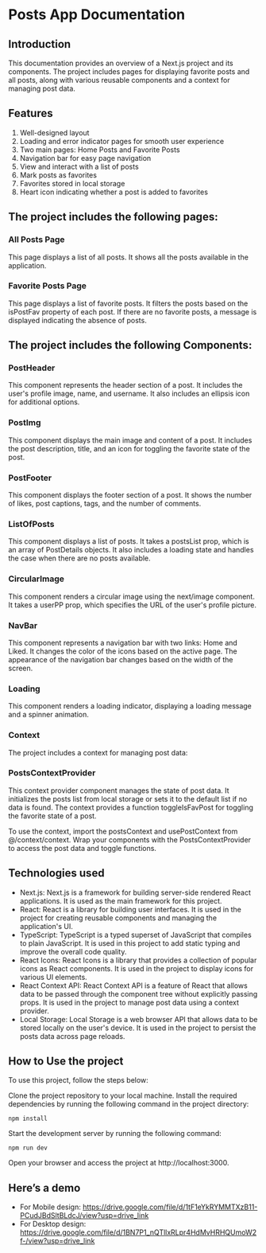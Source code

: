 # Posts App Documentation
## Introduction
This documentation provides an overview of a Next.js project and its components. The project includes pages for displaying favorite posts and all posts, along with various reusable components and a context for managing post data.

## Features
1. Well-designed layout
2. Loading and error indicator pages for smooth user experience
3. Two main pages: Home Posts and Favorite Posts
4. Navigation bar for easy page navigation
5. View and interact with a list of posts
6. Mark posts as favorites
7. Favorites stored in local storage
8. Heart icon indicating whether a post is added to favorites

## The project includes the following pages:
### All Posts Page
This page displays a list of all posts. It shows all the posts available in the application.
### Favorite Posts Page
This page displays a list of favorite posts. It filters the posts based on the isPostFav property of each post. If there are no favorite posts, a message is displayed indicating the absence of posts.

## The project includes the following Components:
### PostHeader
This component represents the header section of a post. It includes the user's profile image, name, and username. It also includes an ellipsis icon for additional options.

### PostImg
This component displays the main image and content of a post. It includes the post description, title, and an icon for toggling the favorite state of the post.

### PostFooter
This component displays the footer section of a post. It shows the number of likes, post captions, tags, and the number of comments.

### ListOfPosts
This component displays a list of posts. It takes a postsList prop, which is an array of PostDetails objects. It also includes a loading state and handles the case when there are no posts available.

### CircularImage
This component renders a circular image using the next/image component. It takes a userPP prop, which specifies the URL of the user's profile picture.

### NavBar
This component represents a navigation bar with two links: Home and Liked. It changes the color of the icons based on the active page. The appearance of the navigation bar changes based on the width of the screen.

### Loading
This component renders a loading indicator, displaying a loading message and a spinner animation.

### Context
The project includes a context for managing post data:

### PostsContextProvider
This context provider component manages the state of post data. It initializes the posts list from local storage or sets it to the default list if no data is found. The context provides a function toggleIsFavPost for toggling the favorite state of a post.

To use the context, import the postsContext and usePostContext from @/context/context. Wrap your components with the PostsContextProvider to access the post data and toggle functions.

## Technologies used
- Next.js: Next.js is a framework for building server-side rendered React applications. It is used as the main framework for this project.
- React: React is a library for building user interfaces. It is used in the project for creating reusable components and managing the application's UI.
- TypeScript: TypeScript is a typed superset of JavaScript that compiles to plain JavaScript. It is used in this project to add static typing and improve the overall code quality.
-  React Icons: React Icons is a library that provides a collection of popular icons as React components. It is used in the project to display icons for various UI elements.
- React Context API: React Context API is a feature of React that allows data to be passed through the component tree without explicitly passing props. It is used in the project to manage post data using a context provider.
- Local Storage: Local Storage is a web browser API that allows data to be stored locally on the user's device. It is used in the project to persist the posts data across page reloads.
## How to Use the project
To use this project, follow the steps below:

Clone the project repository to your local machine.
Install the required dependencies by running the following command in the project directory:
```
npm install
```
Start the development server by running the following command:
```
npm run dev
```
Open your browser and access the project at http://localhost:3000.

## Here’s a demo
- For Mobile design: https://drive.google.com/file/d/1tF1eYkRYMMTXzB11-PCudJBdSltBLdcJ/view?usp=drive_link
- For Desktop design: https://drive.google.com/file/d/1BN7P1_nQTllxRLpr4HdMvHRHQUmoW2f-/view?usp=drive_link



